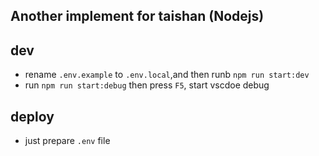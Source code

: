 ## Another implement for taishan (Nodejs)

## dev

- rename `.env.example` to `.env.local`,and then runb `npm run start:dev`
- run `npm run start:debug` then press `F5`, start vscdoe debug

## deploy

- just prepare `.env` file
